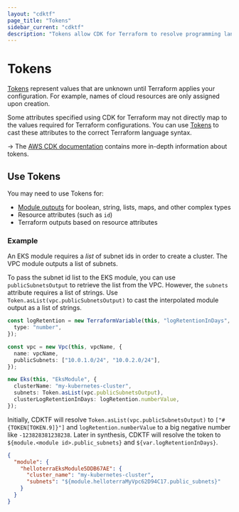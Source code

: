 ```yaml
---
layout: "cdktf"
page_title: "Tokens"
sidebar_current: "cdktf"
description: "Tokens allow CDK for Terraform to resolve programming language types to Terraform language syntax."
---
```


# Tokens

[Tokens](https://docs.aws.amazon.com/cdk/latest/guide/tokens.html)
represent values that are unknown until Terraform applies your configuration. For example, names of cloud resources are only assigned upon creation.

Some attributes specified using CDK for Terraform may not directly map to the values required for Terraform configurations. You can use [Tokens](https://docs.aws.amazon.com/cdk/latest/guide/tokens.html)
to cast these attributes to the correct Terraform language syntax.

-> The [AWS CDK documentation](https://docs.aws.amazon.com/cdk/latest/guide/tokens.html) contains more in-depth information about tokens.

## Use Tokens

You may need to use Tokens for:

- [Module outputs](/docs/cdktf/concepts/modules.html) for boolean, string, lists, maps, and other complex types
- Resource attributes (such as `id`)
- Terraform outputs based on resource attributes

### Example

An EKS module requires a _list_ of subnet ids in order to create a cluster. The VPC module outputs a list of subnets.

To pass the subnet id list to the EKS module, you can use `publicSubnetsOutput` to retrieve the list from the VPC. However, the `subnets` attribute
requires a list of strings. Use `Token.asList(vpc.publicSubnetsOutput)` to cast the interpolated module
output as a list of strings.

```typescript
const logRetention = new TerraformVariable(this, "logRetentionInDays", {
  type: "number",
});

const vpc = new Vpc(this, vpcName, {
  name: vpcName,
  publicSubnets: ["10.0.1.0/24", "10.0.2.0/24"],
});

new Eks(this, "EksModule", {
  clusterName: "my-kubernetes-cluster",
  subnets: Token.asList(vpc.publicSubnetsOutput),
  clusterLogRetentionInDays: logRetention.numberValue,
});
```

Initially, CDKTF will resolve `Token.asList(vpc.publicSubnetsOutput)` to `["#{TOKEN[TOKEN.9]}"]` and `logRetention.numberValue` to a big negative number like `-123828381238238`.
Later in synthesis, CDKTF will resolve the token to `${module.<module id>.public_subnets}` and `${var.logRetentionInDays}`.

```json
{
  "module": {
    "helloterraEksModule5DDB67AE": {
      "cluster_name": "my-kubernetes-cluster",
      "subnets": "${module.helloterraMyVpc62D94C17.public_subnets}"
    }
  }
}
```

